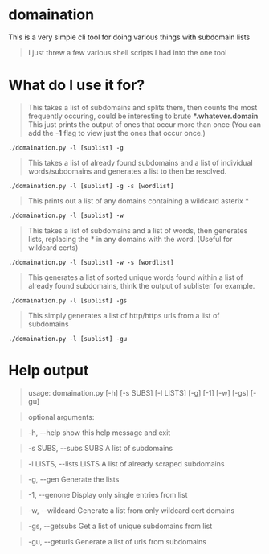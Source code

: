 # domaination
This is a very simple cli tool for doing various things with subdomain lists
>I just threw a few various shell scripts I had into the one tool

# What do I use it for?

> This takes a list of subdomains and splits them, then counts the most
> frequently occuring, could be interesting to brute **\*.whatever.domain**
> This just prints the output of ones that occur more than once
> (You can add the **-1** flag to view just the ones that occur once.)

`./domaination.py -l [sublist] -g`

> This takes a list of already found subdomains and a list of
> individual words/subdomains and generates a list to then be resolved.

`./domaination.py -l [sublist] -g -s [wordlist]`

> This prints out a list of any domains containing a wildcard asterix \*

`./domaination.py -l [sublist] -w`

> This takes a list of subdomains and a list of words, then generates lists,
> replacing the \* in any domains with the word. (Useful for wildcard certs)

`./domaination.py -l [sublist] -w -s [wordlist]`

> This generates a list of sorted unique words found within a list of 
> already found subdomains, think the output of sublister for example.

`./domaination.py -l [sublist] -gs`

> This simply generates a list of http/https urls from a list of subdomains

`./domaination.py -l [sublist] -gu`


# Help output

> usage: domaination.py [-h] [-s SUBS] [-l LISTS] [-g] [-1] [-w] [-gs] [-gu]

> optional arguments:

>  -h, --help            show this help message and exit

>  -s SUBS, --subs SUBS  A list of subdomains

>  -l LISTS, --lists LISTS A list of already scraped subdomains

>  -g, --gen             Generate the lists

>  -1, --genone          Display only single entries from list

>  -w, --wildcard        Generate a list from only wildcard cert domains

>  -gs, --getsubs        Get a list of unique subdomains from list

>  -gu, --geturls        Generate a list of urls from subdomains


